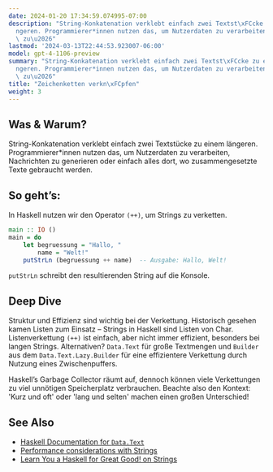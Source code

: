 ```yaml
---
date: 2024-01-20 17:34:59.074995-07:00
description: "String-Konkatenation verklebt einfach zwei Textst\xFCcke zu einem l\xE4\
  ngeren. Programmierer*innen nutzen das, um Nutzerdaten zu verarbeiten, Nachrichten\
  \ zu\u2026"
lastmod: '2024-03-13T22:44:53.923007-06:00'
model: gpt-4-1106-preview
summary: "String-Konkatenation verklebt einfach zwei Textst\xFCcke zu einem l\xE4\
  ngeren. Programmierer*innen nutzen das, um Nutzerdaten zu verarbeiten, Nachrichten\
  \ zu\u2026"
title: "Zeichenketten verkn\xFCpfen"
weight: 3
---
```


## Was & Warum?
String-Konkatenation verklebt einfach zwei Textstücke zu einem längeren. Programmierer*innen nutzen das, um Nutzerdaten zu verarbeiten, Nachrichten zu generieren oder einfach alles dort, wo zusammengesetzte Texte gebraucht werden.

## So geht’s:
In Haskell nutzen wir den Operator `(++)`, um Strings zu verketten.
```Haskell
main :: IO ()
main = do
    let begruessung = "Hallo, "
        name = "Welt!"
    putStrLn (begruessung ++ name)  -- Ausgabe: Hallo, Welt!
```
`putStrLn` schreibt den resultierenden String auf die Konsole.

## Deep Dive
Struktur und Effizienz sind wichtig bei der Verkettung. Historisch gesehen kamen Listen zum Einsatz – Strings in Haskell sind Listen von Char. Listenverkettung `(++)` ist einfach, aber nicht immer effizient, besonders bei langen Strings. Alternativen? `Data.Text` für große Textmengen und `Builder` aus dem `Data.Text.Lazy.Builder` für eine effizientere Verkettung durch Nutzung eines Zwischenpuffers.

Haskell’s Garbage Collector räumt auf, dennoch können viele Verkettungen zu viel unnötigen Speicherplatz verbrauchen. Beachte also den Kontext: 'Kurz und oft' oder 'lang und selten' machen einen großen Unterschied!

## See Also
- [Haskell Documentation for `Data.Text`](https://hackage.haskell.org/package/text)
- [Performance considerations with Strings](https://wiki.haskell.org/Performance/Strings)
- [Learn You a Haskell for Great Good! on Strings](http://learnyouahaskell.com/starting-out#strings)
